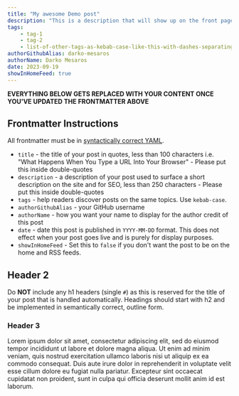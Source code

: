 ```yaml
---
title: "My awesome Demo post"
description: "This is a description that will show up on the front page."
tags:
    - tag-1
    - tag-2
    - list-of-other-tags-as-kebab-case-like-this-with-dashes-separating-and-all-lower-case-like-below
authorGithubAlias: darko-mesaros
authorName: Darko Mesaros
date: 2023-09-19
showInHomeFeed: true
---
```


<!-- Throughout this template there will be comments like these, please remove them before committing the first version of the content piece. -->
<!-- NB: READ THE COMMENT ABOVE, AND DELETE THIS AND OTHER COMMENTS!!! -->

**EVERYTHING BELOW GETS REPLACED WITH YOUR CONTENT ONCE YOU'VE UPDATED THE FRONTMATTER ABOVE**
## Frontmatter Instructions

All frontmatter must be in [syntactically correct YAML](https://learnxinyminutes.com/docs/yaml/).

- `title` - the title of your post in quotes, less than 100 characters i.e. "What Happens When You Type a URL Into Your Browser" - Please put this inside double-quotes
- `description` - a description of your post used to surface a short description on the site and for SEO, less than 250 characters - Please put this inside double-quotes
- `tags` - help readers discover posts on the same topics. Use `kebab-case`.
- `authorGithubAlias` - your GitHub username
- `authorName` - how you want your name to display for the author credit of this post
- `date` - date this post is published in `YYYY-MM-DD` format. This does not effect when your post goes live and is purely for display purposes.
- `showInHomeFeed` - Set this to `false` if you don't want the post to be on the home and RSS feeds. 

## Header 2

Do **NOT** include any h1 headers (single `#`) as this is reserved for the title of your post that is handled automatically. Headings should start with h2 and be implemented in semantically correct, outline form.

### Header 3

Lorem ipsum dolor sit amet, consectetur adipiscing elit, sed do eiusmod tempor incididunt ut labore et dolore magna aliqua. Ut enim ad minim veniam, quis nostrud exercitation ullamco laboris nisi ut aliquip ex ea commodo consequat. Duis aute irure dolor in reprehenderit in voluptate velit esse cillum dolore eu fugiat nulla pariatur. Excepteur sint occaecat cupidatat non proident, sunt in culpa qui officia deserunt mollit anim id est laborum.